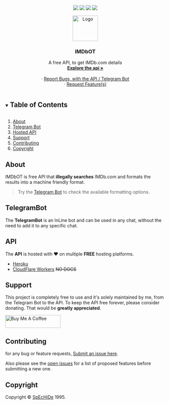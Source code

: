 <p align="center">
  <a href="https://github.com/SpEcHiDe/IMDbOT/stargazers"><img src="https://img.shields.io/github/stars/SpEcHiDe/IMDbOT.svg?style=for-the-badge"/></a>
  <a href="https://github.com/SpEcHiDe/IMDbOT/network/members"><img src="https://img.shields.io/github/forks/SpEcHiDe/IMDbOT.svg?style=for-the-badge"/></a>
  <a href="https://github.com/SpEcHiDe/IMDbOT/issues"><img src="https://img.shields.io/github/issues/SpEcHiDe/IMDbOT.svg?style=for-the-badge"/></a>
  <a href="https://github.com/SpEcHiDe/IMDbOT/blob/master/LICENSE.txt"><img src="https://img.shields.io/github/license/SpEcHiDe/IMDbOT.svg?style=for-the-badge"/></a>
</a>

<!-- PROJECT LOGO -->
<br />
<p align="center">
  <a href="https://github.com/SpEcHiDe/IMDbOT">
    <img src="https://telegra.ph/file/9cec0641e9b0bba3f562a.jpg" alt="Logo" width="80" height="80">
  </a>

  <h3 align="center">IMDbOT</h3>

  <p align="center">
    A free API, to get IMDb.com details
    <br />
    <a href="https://i-m-d-b.herokuapp.com/docs/"><strong>Explore the api »</strong></a>
    <br />
    <br />
    ·
    <a href="https://github.com/SpEcHiDe/IMDbOT/issues">Report Bugs, with the API / Telegram Bot</a>
    <br />
    ·
    <a href="https://github.com/SpEcHiDe/IMDbOT/issues">Request Feature(s)</a>
  </p>
</p>



<!-- TABLE OF CONTENTS -->
<details open="open">
  <summary><h2 style="display: inline-block">Table of Contents</h2></summary>
  <ol>
    <li><a href="#about">About</a></li>
    <li><a href="#TelegramBot">Telegram Bot</a></li>
    <li><a href="#API">Hosted API</a></li>
    <li><a href="#support">Support</a></li>
    <li><a href="#contributing">Contributing</a></li>
    <li><a href="#copyright">Copyright</a></li>
  </ol>
</details>


## About
IMDbOT is free API that **illegally searches** IMDb.com and formats the results into a machine friendly format.

> Try the [Telegram Bot](https://t.me/IMDbOT) to check the available formatting options.

## TelegramBot

The **TelegramBot** is an InLine bot and can be used in any chat, without the need to add it to any specific chat. 

## API

The **API** is hosted with ❤️ on multiple **FREE** hosting platforms. 
- [Heroku](https://i-m-d-b.herokuapp.com/docs/)
- [CloudFlare Workers](https://search.imdbot.workers.dev/) ~~NO DOCS~~

<!-- USAGE EXAMPLES -->
## Support

This project is completely free to use and it's solely maintained by me, from the Telegram Bot to the API. To keep the API free forever, please consider donating. That would be **greatly appreciated**.

<a href="https://donate.shrimadhavuk.me" target="_blank"><img src="https://cdn.buymeacoffee.com/buttons/default-orange.png" alt="Buy Me A Coffee" height="40" width="174"></a>


<!-- CONTRIBUTING -->
## Contributing

for any bug or feature requests, [Submit an issue here](https://github.com/SpEcHiDe/IMDbOT/issues).

Also please see the [open issues](https://github.com/SpEcHiDe/IMDbOT/issues) for a list of proposed features before submitting a new one.

<!-- LICENSE -->
## Copyright

Copyright © [SpEcHiDe](https://GitHub.com/SpEcHiDe/IMDbOT) 1995.
